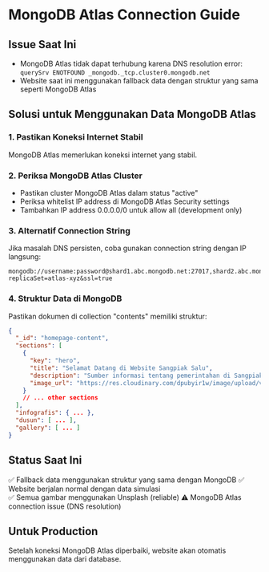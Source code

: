 # MongoDB Atlas Connection Guide

## Issue Saat Ini
- MongoDB Atlas tidak dapat terhubung karena DNS resolution error: `querySrv ENOTFOUND _mongodb._tcp.cluster0.mongodb.net`
- Website saat ini menggunakan fallback data dengan struktur yang sama seperti MongoDB Atlas

## Solusi untuk Menggunakan Data MongoDB Atlas

### 1. Pastikan Koneksi Internet Stabil
MongoDB Atlas memerlukan koneksi internet yang stabil.

### 2. Periksa MongoDB Atlas Cluster
- Pastikan cluster MongoDB Atlas dalam status "active"
- Periksa whitelist IP address di MongoDB Atlas Security settings
- Tambahkan IP address 0.0.0.0/0 untuk allow all (development only)

### 3. Alternatif Connection String
Jika masalah DNS persisten, coba gunakan connection string dengan IP langsung:
```
mongodb://username:password@shard1.abc.mongodb.net:27017,shard2.abc.mongodb.net:27017/database_name?replicaSet=atlas-xyz&ssl=true
```

### 4. Struktur Data di MongoDB
Pastikan dokumen di collection "contents" memiliki struktur:
```json
{
  "_id": "homepage-content",
  "sections": [
    {
      "key": "hero",
      "title": "Selamat Datang di Website Sangpiak Salu", 
      "description": "Sumber informasi tentang pemerintahan di Sangpiak Salu",
      "image_url": "https://res.cloudinary.com/dpubyir1w/image/upload/v1754153412/desa/z0t..."
    }
    // ... other sections
  ],
  "infografis": { ... },
  "dusun": [ ... ],
  "gallery": [ ... ]
}
```

## Status Saat Ini
✅ Fallback data menggunakan struktur yang sama dengan MongoDB
✅ Website berjalan normal dengan data simulasi  
✅ Semua gambar menggunakan Unsplash (reliable)
⚠️ MongoDB Atlas connection issue (DNS resolution)

## Untuk Production
Setelah koneksi MongoDB Atlas diperbaiki, website akan otomatis menggunakan data dari database.
